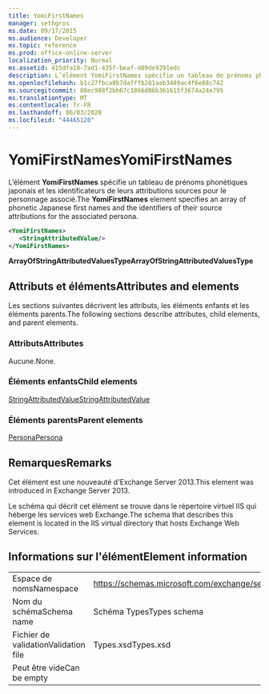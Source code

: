 ```yaml
---
title: YomiFirstNames
manager: sethgros
ms.date: 09/17/2015
ms.audience: Developer
ms.topic: reference
ms.prod: office-online-server
localization_priority: Normal
ms.assetid: 415dfa18-7ad1-435f-beaf-d89de9291edc
description: L’élément YomiFirstNames spécifie un tableau de prénoms phonétiques japonais et les identificateurs de leurs attributions sources pour le personnage associé.
ms.openlocfilehash: b1c27fbca0b7dafffb281aab3489ac4f6e08c742
ms.sourcegitcommit: 88ec988f2bb67c1866d06b361615f3674a24e795
ms.translationtype: MT
ms.contentlocale: fr-FR
ms.lasthandoff: 06/03/2020
ms.locfileid: "44465120"
---
```

# <a name="yomifirstnames"></a><span data-ttu-id="19cc9-103">YomiFirstNames</span><span class="sxs-lookup"><span data-stu-id="19cc9-103">YomiFirstNames</span></span>

<span data-ttu-id="19cc9-104">L’élément **YomiFirstNames** spécifie un tableau de prénoms phonétiques japonais et les identificateurs de leurs attributions sources pour le personnage associé.</span><span class="sxs-lookup"><span data-stu-id="19cc9-104">The **YomiFirstNames** element specifies an array of phonetic Japanese first names and the identifiers of their source attributions for the associated persona.</span></span> 
  
```XML
<YomiFirstNames>
   <StringAttributedValue/>
</YomiFirstNames>
```

 <span data-ttu-id="19cc9-105">**ArrayOfStringAttributedValuesType**</span><span class="sxs-lookup"><span data-stu-id="19cc9-105">**ArrayOfStringAttributedValuesType**</span></span>
## <a name="attributes-and-elements"></a><span data-ttu-id="19cc9-106">Attributs et éléments</span><span class="sxs-lookup"><span data-stu-id="19cc9-106">Attributes and elements</span></span>

<span data-ttu-id="19cc9-107">Les sections suivantes décrivent les attributs, les éléments enfants et les éléments parents.</span><span class="sxs-lookup"><span data-stu-id="19cc9-107">The following sections describe attributes, child elements, and parent elements.</span></span>
  
### <a name="attributes"></a><span data-ttu-id="19cc9-108">Attributs</span><span class="sxs-lookup"><span data-stu-id="19cc9-108">Attributes</span></span>

<span data-ttu-id="19cc9-109">Aucune.</span><span class="sxs-lookup"><span data-stu-id="19cc9-109">None.</span></span>
  
### <a name="child-elements"></a><span data-ttu-id="19cc9-110">Éléments enfants</span><span class="sxs-lookup"><span data-stu-id="19cc9-110">Child elements</span></span>

[<span data-ttu-id="19cc9-111">StringAttributedValue</span><span class="sxs-lookup"><span data-stu-id="19cc9-111">StringAttributedValue</span></span>](stringattributedvalue.md)
  
### <a name="parent-elements"></a><span data-ttu-id="19cc9-112">Éléments parents</span><span class="sxs-lookup"><span data-stu-id="19cc9-112">Parent elements</span></span>

[<span data-ttu-id="19cc9-113">Persona</span><span class="sxs-lookup"><span data-stu-id="19cc9-113">Persona</span></span>](persona.md)
  
## <a name="remarks"></a><span data-ttu-id="19cc9-114">Remarques</span><span class="sxs-lookup"><span data-stu-id="19cc9-114">Remarks</span></span>

<span data-ttu-id="19cc9-115">Cet élément est une nouveauté d'Exchange Server 2013.</span><span class="sxs-lookup"><span data-stu-id="19cc9-115">This element was introduced in Exchange Server 2013.</span></span>
  
<span data-ttu-id="19cc9-116">Le schéma qui décrit cet élément se trouve dans le répertoire virtuel IIS qui héberge les services web Exchange.</span><span class="sxs-lookup"><span data-stu-id="19cc9-116">The schema that describes this element is located in the IIS virtual directory that hosts Exchange Web Services.</span></span>
  
## <a name="element-information"></a><span data-ttu-id="19cc9-117">Informations sur l'élément</span><span class="sxs-lookup"><span data-stu-id="19cc9-117">Element information</span></span>

|||
|:-----|:-----|
|<span data-ttu-id="19cc9-118">Espace de noms</span><span class="sxs-lookup"><span data-stu-id="19cc9-118">Namespace</span></span>  <br/> |https://schemas.microsoft.com/exchange/services/2006/types  <br/> |
|<span data-ttu-id="19cc9-119">Nom du schéma</span><span class="sxs-lookup"><span data-stu-id="19cc9-119">Schema name</span></span>  <br/> |<span data-ttu-id="19cc9-120">Schéma Types</span><span class="sxs-lookup"><span data-stu-id="19cc9-120">Types schema</span></span>  <br/> |
|<span data-ttu-id="19cc9-121">Fichier de validation</span><span class="sxs-lookup"><span data-stu-id="19cc9-121">Validation file</span></span>  <br/> |<span data-ttu-id="19cc9-122">Types.xsd</span><span class="sxs-lookup"><span data-stu-id="19cc9-122">Types.xsd</span></span>  <br/> |
|<span data-ttu-id="19cc9-123">Peut être vide</span><span class="sxs-lookup"><span data-stu-id="19cc9-123">Can be empty</span></span>  <br/> ||
   


